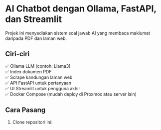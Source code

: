 # AI Chatbot dengan Ollama, FastAPI, dan Streamlit

Projek ini menyediakan sistem soal jawab AI yang membaca maklumat daripada PDF dan laman web.

## Ciri-ciri
✅ Ollama LLM (contoh: Llama3)  
✅ Index dokumen PDF  
✅ Scrape kandungan laman web  
✅ API FastAPI untuk pertanyaan  
✅ UI Streamlit untuk pengguna akhir  
✅ Docker Compose (mudah deploy di Proxmox atau server lain)

## Cara Pasang
1. Clone repositori ini:
